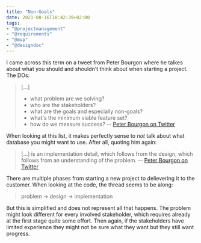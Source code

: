 ```yaml
---
title: "Non-Goals"
date: 2021-08-16T18:42:39+02:00
tags:
- "@projectmanagement"
- "@requirements"
- "@mvp"
- "@designdoc"
---
```


I came across this term on a tweet from Peter Bourgon where he talkes about
what you should and shouldn't think about when starting a project. The DOs:

> [...]
> - what problem are we solving?
> - who are the stakeholders?
> - what are the goals and especially non-goals?
> - what's the minimum viable feature set?
> - how do we measure success?
-- [Peter Bourgon on Twitter](https://twitter.com/peterbourgon/status/1359568494837329920?s=20)

When looking at this list, it makes perfectly sense to *not* talk about what 
database you might want to use. After all, quoting him again:

> [...] is an implementation detail, which follows from the design, which follows from an understanding of the problem.
-- [Peter Bourgon on Twitter](https://twitter.com/peterbourgon/status/1359568494837329920?s=20)

There are multiple phases from starting a new project to delievering it to the
customer. When looking at the code, the thread seems to be along:

> problem -> design -> implementation

But this is simplified and does not represent all that happens. The problem 
might look different for every involved stakeholder, which requires already at
the first stage quite some effort. Then again, if the stakeholders have limited
experience they might not be sure what they want but they still want progress.
